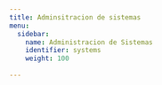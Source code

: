 ```yaml
---
title: Adminsitracion de sistemas
menu:
  sidebar:
    name: Administracion de Sistemas
    identifier: systems
    weight: 100
    
---
```

